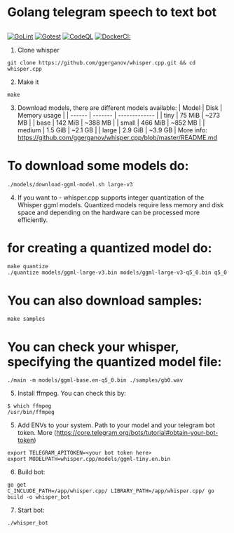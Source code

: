 # Golang telegram speech to text bot
## 
[![GoLint](https://github.com/morheus9/tg_bot_trading/actions/workflows/go_lint.yml/badge.svg?branch=main)](https://github.com/morheus9/tg_bot_trading/actions/workflows/go_lint.yml)
[![Gotest](https://github.com/morheus9/tg_bot_trading/actions/workflows/tests.yml/badge.svg?branch=main)](https://github.com/morheus9/tg_bot_trading/actions/workflows/tests.yml)
[![CodeQL](https://github.com/morheus9/tg_bot_trading/actions/workflows/codeql.yml/badge.svg?branch=main)](https://github.com/morheus9/tg_bot_trading/actions/workflows/codeql.yml)
[![DockerCI:](https://github.com/morheus9/tg_bot_trading/actions/workflows/docker-ci.yml/badge.svg?branch=main)](https://github.com/morheus9/tg_bot_trading/actions/workflows/docker-ci.yml)

1. Clone whisper
```
git clone https://github.com/ggerganov/whisper.cpp.git && cd whisper.cpp
```
2. Make it
```
make
```
3. Download models, there are different models available:
| Model  | Disk    |  Memory usage  |
| ------ | ------- |  ------------- |
| tiny   | 75 MiB  |     ~273 MB    |
| base   | 142 MiB |     ~388 MB    |
| small  | 466 MiB |     ~852 MB    |
| medium | 1.5 GiB |     ~2.1 GB    |
| large  | 2.9 GiB |     ~3.9 GB    |
More info: https://github.com/ggerganov/whisper.cpp/blob/master/README.md
# To download some models do:
```
./models/download-ggml-model.sh large-v3
```
4. If you want to - whisper.cpp supports integer quantization of the Whisper ggml models. Quantized models require less memory and disk space and depending on the hardware can be processed more efficiently.
# for creating a quantized model do:
```
make quantize
./quantize models/ggml-large-v3.bin models/ggml-large-v3-q5_0.bin q5_0
```
# You can also download samples:
```
make samples
```
#  You can check your whisper, specifying the quantized model file:
```
./main -m models/ggml-base.en-q5_0.bin ./samples/gb0.wav
```
5. Install ffmpeg. You can check this by:
```
$ which ffmpeg
/usr/bin/ffmpeg
```
5. Add ENVs to your system. Path to your model and your telegram bot token. 
More (https://core.telegram.org/bots/tutorial#obtain-your-bot-token)
```
export TELEGRAM_APITOKEN=<your bot token here>
export MODELPATH=whisper.cpp/models/ggml-tiny.en.bin
```
6. Build bot:
```
go get
C_INCLUDE_PATH=/app/whisper.cpp/ LIBRARY_PATH=/app/whisper.cpp/ go build -o whisper_bot
```
7. Start bot:
```
./whisper_bot
```
